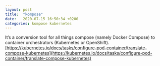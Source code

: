 ```yaml
---
layout: post
title:  "kompose"
date:   2020-07-15 16:50:34 +0200
categories: kompose kubernetes 
---
```

It’s a conversion tool for all things compose (namely Docker Compose) to container orchestrators (Kubernetes or OpenShift).<br>
[https://kubernetes.io/docs/tasks/configure-pod-container/translate-compose-kubernetes](https://kubernetes.io/docs/tasks/configure-pod-container/translate-compose-kubernetes)